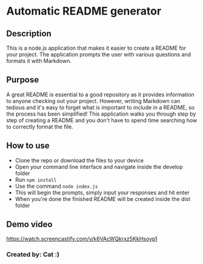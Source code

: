 # Automatic README generator

## Description

This is a node.js application that makes it easier to create a README for your project. The application prompts the user with various questions and formats it with Markdown.

## Purpose

A great README is essential to a good repository as it provides information to anyone checking out your project. However, writing Markdown can tedious and it's easy to forget what is important to include in a README, so the process has been simplified! This application walks you through step by step of creating a README and you don't have to spend time searching how to correctly format the file.

## How to use

- Clone the repo or download the files to your device
- Open your command line interface and navigate inside the develop folder
- Run `npm install`
- Use the command `node index.js`
- This will begin the prompts, simply input your responses and hit enter
- When you're done the finished README will be created inside the dist folder

## Demo video

https://watch.screencastify.com/v/k6VAcWQkrxz5KkHsoyp1

### Created by: Cat :)
